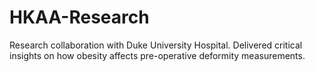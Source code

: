 # HKAA-Research
Research collaboration with Duke University Hospital. Delivered critical insights on how obesity affects pre-operative deformity measurements.
